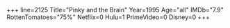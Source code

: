 +++
line=2125
Title="Pinky and the Brain"
Year=1995
Age="all"
IMDb="7.9"
RottenTomatoes="75%"
Netflix=0
Hulu=1
PrimeVideo=0
Disney=0
+++

